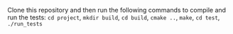 Clone this repository and then run the following commands to compile and run the tests:
```cd project```, ```mkdir build```, ```cd build```, ```cmake ..```, ```make```, ```cd test```, ```./run_tests```
